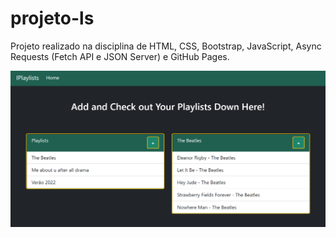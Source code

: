 # projeto-ls
 Projeto realizado na disciplina de HTML, CSS, Bootstrap, JavaScript, Async Requests (Fetch API e JSON Server) e GitHub Pages.
 
 ![Screenshot](Screenshot.png)

